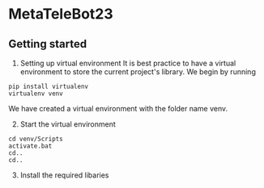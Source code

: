 # MetaTeleBot23

## Getting started

1. Setting up virtual environment
It is best practice to have a virtual environment to store the current project's library. We begin by running <br />

```
pip install virtualenv
virtualenv venv
```

We have created a virtual environment with the folder name venv.

2. Start the virtual environment
```
cd venv/Scripts
activate.bat
cd..
cd..
```

3. Install the required libaries